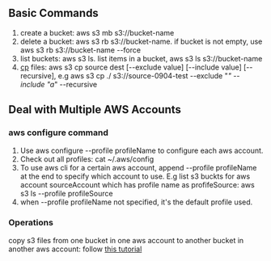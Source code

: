 ## Basic Commands
1. create a bucket: aws s3 mb s3://bucket-name
2. delete a bucket: aws s3 rb s3://bucket-name. if bucket is not empty, use aws s3 rb s3://bucket-name --force
3. list buckets: aws s3 ls. list items in a bucket, aws s3 ls s3://bucket-name
4. [cp](https://docs.aws.amazon.com/cli/latest/reference/s3/cp.html) files: aws s3 cp source dest [--exclude value] [--include value] [--recursive], e.g aws s3 cp ./ s3://source-0904-test --exclude "*" --include "a*" --recursive

## Deal with Multiple AWS Accounts
### aws configure command
1. Use aws configure --profile profileName to configure each aws account. 
2. Check out all profiles: cat ~/.aws/config
3. To use aws cli for a certain aws account, append --profile profileName at the end to specify which account to use. E.g list s3 buckts for aws account sourceAccount which has profile name as profifeSource: aws s3 ls --profile profileSource
4. when --profile profileName not specified, it's the default profile used.

### Operations
copy s3 files from one bucket in one aws account to another bucket in another aws account: follow [this tutorial](https://medium.com/tensult/copy-s3-bucket-objects-across-aws-accounts-e46c15c4b9e1)
